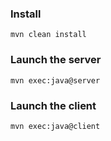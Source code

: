 ### Install
```
mvn clean install
```

### Launch the server
```
mvn exec:java@server
```

### Launch the client
```
mvn exec:java@client
```
